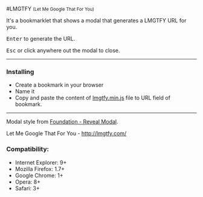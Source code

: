 #LMGTFY <small>(Let Me Google That For You)</small>

It's a bookmarklet that shows a modal that generates a LMGTFY URL for you.

<kbd>Enter</kbd> to generate the URL.

<kbd>Esc</kbd> or click anywhere out the modal to close.

---

### Installing

* Create a bookmark in your browser
* Name it
* Copy and paste the content of [lmgtfy.min.js](https://raw.githubusercontent.com/fernandosavio/bookmarklets/master/lmgtfy.com/lmgtfy.min.js) file to URL field of bookmark.


---

Modal style from [Foundation - Reveal Modal](http://foundation.zurb.com/docs/components/reveal.html).

Let Me Google That For You - http://lmgtfy.com/



### Compatibility:

* Internet Explorer: 9+
* Mozilla Firefox: 1.7+
* Google Chrome: 1+
* Opera: 8+
* Safari: 3+

